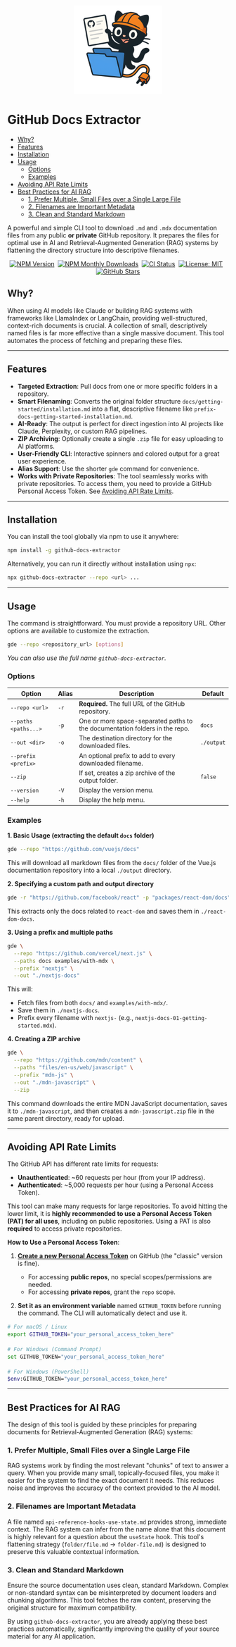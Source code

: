 <p align="center">
  <img src="docs/logo.png" width="200" height="200" alt="GitHub Docs Extractor"/>
<p>

<!-- omit in toc -->
# GitHub Docs Extractor

- [Why?](#why)
- [Features](#features)
- [Installation](#installation)
- [Usage](#usage)
  - [Options](#options)
  - [Examples](#examples)
- [Avoiding API Rate Limits](#avoiding-api-rate-limits)
- [Best Practices for AI RAG](#best-practices-for-ai-rag)
  - [1. Prefer Multiple, Small Files over a Single Large File](#1-prefer-multiple-small-files-over-a-single-large-file)
  - [2. Filenames are Important Metadata](#2-filenames-are-important-metadata)
  - [3. Clean and Standard Markdown](#3-clean-and-standard-markdown)

A powerful and simple CLI tool to download `.md` and `.mdx` documentation files from any public **or private** GitHub repository. It prepares the files for optimal use in AI and Retrieval-Augmented Generation (RAG) systems by flattening the directory structure into descriptive filenames.

<div align="center">

  [![NPM Version](https://img.shields.io/npm/v/github-docs-extractor.svg?style=flat&color=CC3534)](https://www.npmjs.com/package/github-docs-extractor)
  &nbsp;[![NPM Monthly Downloads](https://img.shields.io/npm/dm/github-docs-extractor.svg?style=flat&color=30A8E6)](https://www.npmjs.com/package/github-docs-extractor)
  &nbsp;[![CI Status](https://github.com/adrienv1520/github-docs-extractor/actions/workflows/ci-release.yml/badge.svg)](https://github.com/adrienv1520/github-docs-extractor/actions/workflows/ci-release.yml)
  &nbsp;[![License: MIT](https://img.shields.io/badge/License-MIT-yellow.svg)](https://opensource.org/licenses/MIT)
  &nbsp;[![GitHub Stars](https://img.shields.io/github/stars/adrienv1520/github-docs-extractor?style=social)](https://github.com/adrienv1520/github-docs-extractor)

</div>

## Why?

When using AI models like Claude or building RAG systems with frameworks like LlamaIndex or LangChain, providing well-structured, context-rich documents is crucial. A collection of small, descriptively named files is far more effective than a single massive document. This tool automates the process of fetching and preparing these files.

---

## Features

- **Targeted Extraction**: Pull docs from one or more specific folders in a repository.
- **Smart Filenaming**: Converts the original folder structure `docs/getting-started/installation.md` into a flat, descriptive filename like `prefix-docs-getting-started-installation.md`.
- **AI-Ready**: The output is perfect for direct ingestion into AI projects like Claude, Perplexity, or custom RAG pipelines.
- **ZIP Archiving**: Optionally create a single `.zip` file for easy uploading to AI platforms.
- **User-Friendly CLI**: Interactive spinners and colored output for a great user experience.
- **Alias Support**: Use the shorter `gde` command for convenience.
- **Works with Private Repositories**: The tool seamlessly works with private repositories. To access them, you need to provide a GitHub Personal Access Token. See [Avoiding API Rate Limits](#avoiding-api-rate-limits).

---

## Installation

You can install the tool globally via npm to use it anywhere:

```bash
npm install -g github-docs-extractor
```

Alternatively, you can run it directly without installation using `npx`:

```bash
npx github-docs-extractor --repo <url> ...
```

---

## Usage

The command is straightforward. You must provide a repository URL. Other options are available to customize the extraction.

```bash
gde --repo <repository_url> [options]
```

_You can also use the full name `github-docs-extractor`._

### Options

| Option                | Alias | Description                                                                   | Default    |
| --------------------- | ----- | ----------------------------------------------------------------------------- | ---------- |
| `--repo <url>`        | `-r`  | **Required.** The full URL of the GitHub repository.                           |            |
| `--paths <paths...>`  | `-p`  | One or more space-separated paths to the documentation folders in the repo.     | `docs`     |
| `--out <dir>`         | `-o`  | The destination directory for the downloaded files.                           | `./output` |
| `--prefix <prefix>`   |       | An optional prefix to add to every downloaded filename.                       |            |
| `--zip`               |       | If set, creates a zip archive of the output folder.                           | `false`    |
| `--version`              | `-V`  | Display the version menu.                                                        |            |
| `--help`              | `-h`  | Display the help menu.                                                        |            |

### Examples

**1. Basic Usage (extracting the default `docs` folder)**

```bash
gde --repo "https://github.com/vuejs/docs"
```

This will download all markdown files from the `docs/` folder of the Vue.js documentation repository into a local `./output` directory.

**2. Specifying a custom path and output directory**

```bash
gde -r "https://github.com/facebook/react" -p "packages/react-dom/docs" -o "./react-dom-docs"
```

This extracts only the docs related to `react-dom` and saves them in `./react-dom-docs`.

**3. Using a prefix and multiple paths**

```bash
gde \
  --repo "https://github.com/vercel/next.js" \
  --paths docs examples/with-mdx \
  --prefix "nextjs" \
  --out "./nextjs-docs"
```

This will:

- Fetch files from both `docs/` and `examples/with-mdx/`.
- Save them in `./nextjs-docs`.
- Prefix every filename with `nextjs-` (e.g., `nextjs-docs-01-getting-started.mdx`).

**4. Creating a ZIP archive**

```bash
gde \
  --repo "https://github.com/mdn/content" \
  --paths "files/en-us/web/javascript" \
  --prefix "mdn-js" \
  --out "./mdn-javascript" \
  --zip
```

This command downloads the entire MDN JavaScript documentation, saves it to `./mdn-javascript`, and then creates a `mdn-javascript.zip` file in the same parent directory, ready for upload.

---

## Avoiding API Rate Limits

The GitHub API has different rate limits for requests:

- **Unauthenticated**: ~60 requests per hour (from your IP address).
- **Authenticated**: ~5,000 requests per hour (using a Personal Access Token).

This tool can make many requests for large repositories. To avoid hitting the lower limit, it is **highly recommended to use a Personal Access Token (PAT) for all uses**, including on public repositories. Using a PAT is also **required** to access private repositories.

**How to Use a Personal Access Token**:

1. **[Create a new Personal Access Token](https://github.com/settings/tokens/new)** on GitHub (the "classic" version is fine).
    - For accessing **public repos**, no special scopes/permissions are needed.
    - For accessing **private repos**, grant the `repo` scope.

2. **Set it as an environment variable** named `GITHUB_TOKEN` before running the command. The CLI will automatically detect and use it.

  ```bash
  # For macOS / Linux
  export GITHUB_TOKEN="your_personal_access_token_here"

  # For Windows (Command Prompt)
  set GITHUB_TOKEN="your_personal_access_token_here"

  # For Windows (PowerShell)
  $env:GITHUB_TOKEN="your_personal_access_token_here"
  ```

---

## Best Practices for AI RAG

The design of this tool is guided by these principles for preparing documents for Retrieval-Augmented Generation (RAG) systems:

### 1. Prefer Multiple, Small Files over a Single Large File

RAG systems work by finding the most relevant "chunks" of text to answer a query. When you provide many small, topically-focused files, you make it easier for the system to find the exact document it needs. This reduces noise and improves the accuracy of the context provided to the AI model.

### 2. Filenames are Important Metadata

A file named `api-reference-hooks-use-state.md` provides strong, immediate context. The RAG system can infer from the name alone that this document is highly relevant for a question about the `useState` hook. This tool's flattening strategy (`folder/file.md` -> `folder-file.md`) is designed to preserve this valuable contextual information.

### 3. Clean and Standard Markdown

Ensure the source documentation uses clean, standard Markdown. Complex or non-standard syntax can be misinterpreted by document loaders and chunking algorithms. This tool fetches the raw content, preserving the original structure for maximum compatibility.

By using `github-docs-extractor`, you are already applying these best practices automatically, significantly improving the quality of your source material for any AI application.
